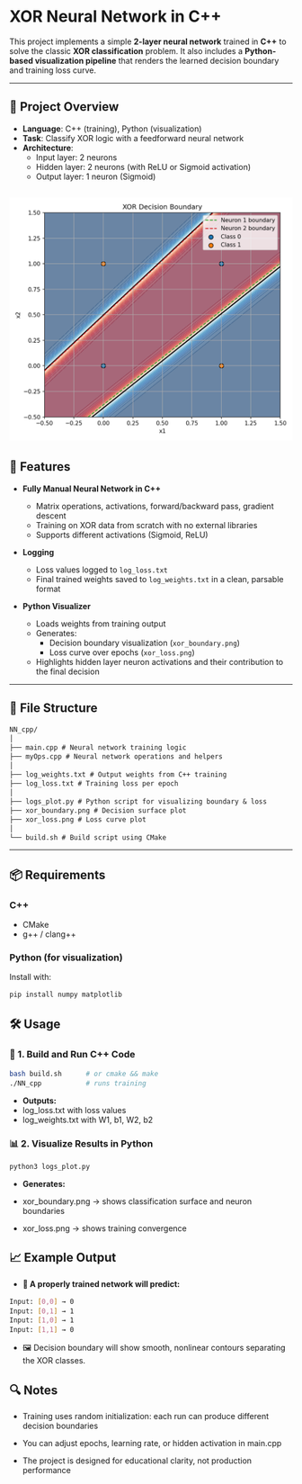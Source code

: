 # XOR Neural Network in C++ 

This project implements a simple **2-layer neural network** trained in **C++** to solve the classic **XOR classification** problem. It also includes a **Python-based visualization pipeline** that renders the learned decision boundary and training loss curve.

---

## 🧠 Project Overview

- **Language**: C++ (training), Python (visualization)
- **Task**: Classify XOR logic with a feedforward neural network
- **Architecture**:
  - Input layer: 2 neurons
  - Hidden layer: 2 neurons (with ReLU or Sigmoid activation)
  - Output layer: 1 neuron (Sigmoid)
  
![XOR Decision Boundary](log_boundary.png)
---

## 🚀 Features

- **Fully Manual Neural Network in C++**
  - Matrix operations, activations, forward/backward pass, gradient descent
  - Training on XOR data from scratch with no external libraries
  - Supports different activations (Sigmoid, ReLU)

- **Logging**
  - Loss values logged to `log_loss.txt`
  - Final trained weights saved to `log_weights.txt` in a clean, parsable format

- **Python Visualizer**
  - Loads weights from training output
  - Generates:
    - Decision boundary visualization (`xor_boundary.png`)
    - Loss curve over epochs (`xor_loss.png`)
  - Highlights hidden layer neuron activations and their contribution to the final decision

---

## 📂 File Structure
```
NN_cpp/
│
├── main.cpp # Neural network training logic
├── myOps.cpp # Neural network operations and helpers
│
├── log_weights.txt # Output weights from C++ training
├── log_loss.txt # Training loss per epoch
│
├── logs_plot.py # Python script for visualizing boundary & loss
├── xor_boundary.png # Decision surface plot
├── xor_loss.png # Loss curve plot
│
└── build.sh # Build script using CMake
```
---

## 📦 Requirements

### C++
- CMake
- g++ / clang++

### Python (for visualization)
Install with:
```bash
pip install numpy matplotlib
```
## 🛠️ Usage

### 🔧 1. Build and Run C++ Code

```bash
bash build.sh      # or cmake && make
./NN_cpp           # runs training
```

- **Outputs:**
 - log_loss.txt with loss values
 - log_weights.txt with W1, b1, W2, b2

### 📊 2. Visualize Results in Python

```bash
python3 logs_plot.py
```
- **Generates:**

 - xor_boundary.png → shows classification surface and neuron boundaries

 - xor_loss.png → shows training convergence



## 📈 Example Output
- **🧠 A properly trained network will predict:**

```bash
Input: [0,0] → 0
Input: [0,1] → 1
Input: [1,0] → 1
Input: [1,1] → 0
```

- 🖼️ Decision boundary will show smooth, nonlinear contours separating the XOR classes.

## 🔍 Notes

- Training uses random initialization: each run can produce different decision boundaries

- You can adjust epochs, learning rate, or hidden activation in main.cpp

- The project is designed for educational clarity, not production performance

